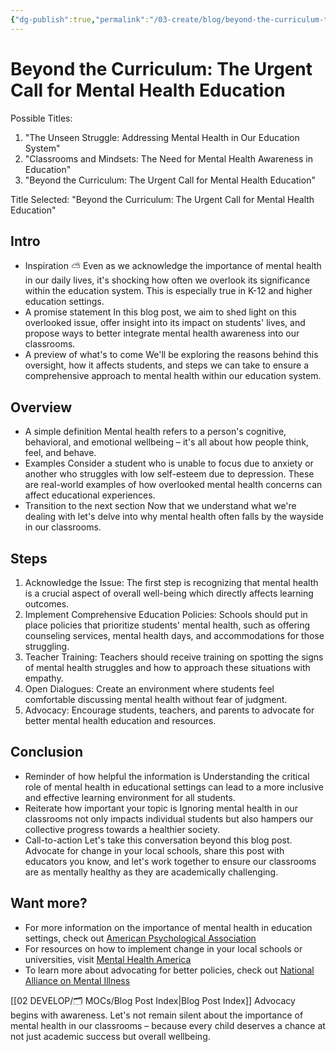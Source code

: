 ```yaml
---
{"dg-publish":true,"permalink":"/03-create/blog/beyond-the-curriculum-the-urgent-call-for-mental-health-education/","tags":["education","mental-health"]}
---
```



# Beyond the Curriculum: The Urgent Call for Mental Health Education

Possible Titles:

1. "The Unseen Struggle: Addressing Mental Health in Our Education System"
2. "Classrooms and Mindsets: The Need for Mental Health Awareness in Education"
3. "Beyond the Curriculum: The Urgent Call for Mental Health Education"

Title Selected: "Beyond the Curriculum: The Urgent Call for Mental Health Education"

## Intro
* Inspiration ⛅
Even as we acknowledge the importance of mental health in our daily lives, it's shocking how often we overlook its significance within the education system. This is especially true in K-12 and higher education settings.
* A promise statement
In this blog post, we aim to shed light on this overlooked issue, offer insight into its impact on students' lives, and propose ways to better integrate mental health awareness into our classrooms.
* A preview of what's to come
We'll be exploring the reasons behind this oversight, how it affects students, and steps we can take to ensure a comprehensive approach to mental health within our education system.

## Overview
* A simple definition
Mental health refers to a person's cognitive, behavioral, and emotional wellbeing – it's all about how people think, feel, and behave.
* Examples 
Consider a student who is unable to focus due to anxiety or another who struggles with low self-esteem due to depression. These are real-world examples of how overlooked mental health concerns can affect educational experiences.
* Transition to the next section 
Now that we understand what we're dealing with let's delve into why mental health often falls by the wayside in our classrooms.

## Steps
1. Acknowledge the Issue: The first step is recognizing that mental health is a crucial aspect of overall well-being which directly affects learning outcomes.
2. Implement Comprehensive Education Policies: Schools should put in place policies that prioritize students' mental health, such as offering counseling services, mental health days, and accommodations for those struggling.
3. Teacher Training: Teachers should receive training on spotting the signs of mental health struggles and how to approach these situations with empathy.
4. Open Dialogues: Create an environment where students feel comfortable discussing mental health without fear of judgment.
5. Advocacy: Encourage students, teachers, and parents to advocate for better mental health education and resources.

## Conclusion
* Reminder of how helpful the information is
Understanding the critical role of mental health in educational settings can lead to a more inclusive and effective learning environment for all students.
* Reiterate how important your topic is
Ignoring mental health in our classrooms not only impacts individual students but also hampers our collective progress towards a healthier society.
* Call-to-action
Let's take this conversation beyond this blog post. Advocate for change in your local schools, share this post with educators you know, and let's work together to ensure our classrooms are as mentally healthy as they are academically challenging.

## Want more?
- For more information on the importance of mental health in education settings, check out [American Psychological Association](https://www.apa.org/)
- For resources on how to implement change in your local schools or universities, visit [Mental Health America](https://www.mhanational.org/)
- To learn more about advocating for better policies, check out [National Alliance on Mental Illness](https://www.nami.org/)

[[02 DEVELOP/🗂️ MOCs/Blog Post Index\|Blog Post Index]]
Advocacy begins with awareness. Let's not remain silent about the importance of mental health in our classrooms – because every child deserves a chance at not just academic success but overall wellbeing.